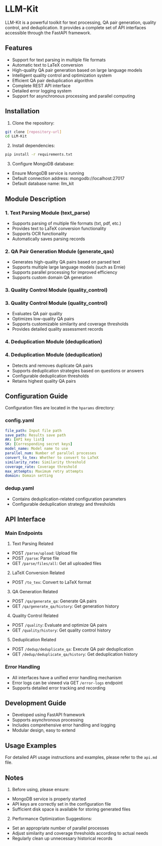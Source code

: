 # LLM-Kit

LLM-Kit is a powerful toolkit for text processing, QA pair generation, quality control, and deduplication. It provides a complete set of API interfaces accessible through the FastAPI framework.

## Features

- Support for text parsing in multiple file formats
- Automatic text to LaTeX conversion
- High-quality QA pair generation based on large language models
- Intelligent quality control and optimization system
- Efficient QA pair deduplication algorithm
- Complete REST API interface
- Detailed error logging system
- Support for asynchronous processing and parallel computing

## Installation

1. Clone the repository:
```bash
git clone [repository-url]
cd LLM-Kit
```

2. Install dependencies:
```bash
pip install -r requirements.txt
```

3. Configure MongoDB database:
- Ensure MongoDB service is running
- Default connection address: mongodb://localhost:27017
- Default database name: llm_kit

## Module Description

### 1. Text Parsing Module (text_parse)

- Supports parsing of multiple file formats (txt, pdf, etc.)
- Provides text to LaTeX conversion functionality
- Supports OCR functionality
- Automatically saves parsing records

### 2. QA Pair Generation Module (generate_qas)

- Generates high-quality QA pairs based on parsed text
- Supports multiple large language models (such as Ernie)
- Supports parallel processing for improved efficiency
- Supports custom domain QA generation

### 3. Quality Control Module (quality_control)
### 3. Quality Control Module (quality_control)

- Evaluates QA pair quality
- Optimizes low-quality QA pairs
- Supports customizable similarity and coverage thresholds
- Provides detailed quality assessment records

### 4. Deduplication Module (deduplication)
### 4. Deduplication Module (deduplication)

- Detects and removes duplicate QA pairs
- Supports deduplication strategies based on questions or answers
- Configurable deduplication thresholds
- Retains highest quality QA pairs

## Configuration Guide

Configuration files are located in the `hparams` directory:

### config.yaml
```yaml
file_path: Input file path
save_path: Results save path
AK: [API key list]
SK: [Corresponding secret keys]
model_name: Model name to use
parallel_num: Number of parallel processes
convert_to_tex: Whether to convert to LaTeX
similarity_rate: Similarity threshold
coverage_rate: Coverage threshold
max_attempts: Maximum retry attempts
domain: Domain setting
```

### dedup.yaml
- Contains deduplication-related configuration parameters
- Configurable deduplication strategy and thresholds

## API Interface

### Main Endpoints

1. Text Parsing Related
- POST `/parse/upload`: Upload file
- POST `/parse`: Parse file
- GET `/parse/files/all`: Get all uploaded files

2. LaTeX Conversion Related
- POST `/to_tex`: Convert to LaTeX format

3. QA Generation Related
- POST `/qa/generate_qa`: Generate QA pairs
- GET `/qa/generate_qa/history`: Get generation history

4. Quality Control Related
- POST `/quality`: Evaluate and optimize QA pairs
- GET `/quality/history`: Get quality control history

5. Deduplication Related
- POST `/dedup/deduplicate_qa`: Execute QA pair deduplication
- GET `/dedup/deduplicate_qa/history`: Get deduplication history

### Error Handling
- All interfaces have a unified error handling mechanism
- Error logs can be viewed via GET `/error-logs` endpoint
- Supports detailed error tracking and recording

## Development Guide

- Developed using FastAPI framework
- Supports asynchronous processing
- Includes comprehensive error handling and logging
- Modular design, easy to extend

## Usage Examples

For detailed API usage instructions and examples, please refer to the `api.md` file.

## Notes

1. Before using, please ensure:
- MongoDB service is properly started
- API keys are correctly set in the configuration file
- Sufficient disk space is available for storing generated files

2. Performance Optimization Suggestions:
- Set an appropriate number of parallel processes
- Adjust similarity and coverage thresholds according to actual needs
- Regularly clean up unnecessary historical records

